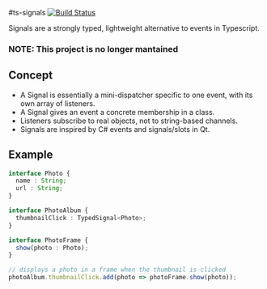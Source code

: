 #ts-signals
[![Build Status](https://travis-ci.org/mserranom/ts-signals.svg?branch=master)](https://travis-ci.org/mserranom/ts-signals)

Signals are a strongly typed, lightweight alternative to events in Typescript.

### NOTE: This project is no longer mantained

## Concept
* A Signal is essentially a mini-dispatcher specific to one event, with its own array of listeners.
* A Signal gives an event a concrete membership in a class.
* Listeners subscribe to real objects, not to string-based channels.
* Signals are inspired by C# events and signals/slots in Qt.

## Example
```typescript
interface Photo {
  name : String;
  url : String;
}		

interface PhotoAlbum {
  thumbnailClick : TypedSignal<Photo>;
}		

interface PhotoFrame {
  show(photo : Photo);
}

// displays a photo in a frame when the thumbnail is clicked
photoAlbum.thumbnailClick.add(photo => photoFrame.show(photo));
